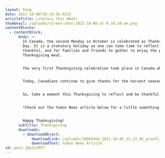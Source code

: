 ```yaml
---
layout: blog
date: 2021-10-06T16:19:56.651Z
articleTitle: Literacy this Week!
thumbnail: /uploads/screen-shot-2021-10-06-at-9.19.10-am.png
contentBlocks:
  - contentBlock:
      body: >-
        In Canada, the second Monday in October is celebrated as Thanksgiving
        Day. It is a statutory holiday so one can take time to reflect, be
        thankful, and for families and friends to gather to enjoy the perfect
        Thanksgiving meal.


        The very first Thanksgiving celebration took place in Canada when a European explorer, Martin Frobisher, arrived in Newfoundland in 1578. He wanted to give thanks for his safe arrival to the New World. He pulled together an impromptu harvest feast and gave thanks not only for the delicious feast, but also for his crew's safe passage at sea. That means the first Thanksgiving in Canada was celebrated 443 years ago! Even then, food was at the forefront of the celebration.


        Today, Canadians continue to give thanks for the harvest season thus celebrated in October. A Thanksgiving meal usually features a turkey, although ham or other roasts may be substituted. This centerpiece is complemented by an array of favorites: gravy, stuffing, harvest vegetables, and desserts.


        So, take a moment this Thanksgiving to reflect and be thankful. Enjoy your family gathering, pumpkin pieand a whole lot of turkey!


        *Check out the Yukon News article below for a little something to go with your turkey.*


        Happy Thanksgiving!
      subTitle: Thanksgiving
      downloads:
        - downloadObject:
            downloadLink: /uploads/10069364_2021-10-05_15_23_06_proof1.pdf
            downloadText: Yukon News Article
id: post-jKpz1IMYT
---
```

